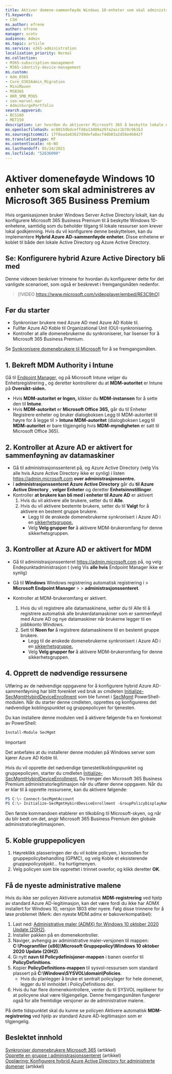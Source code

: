 ```yaml
---
title: Aktiver domene-sammenføyde Windows 10-enheter som skal administreres av Microsoft 365 for bedrifter
f1.keywords:
- CSH
ms.author: efrene
author: efrene
manager: scotv
audience: Admin
ms.topic: article
ms.service: o365-administration
localization_priority: Normal
ms.collection:
- M365-subscription-management
- M365-identity-device-management
ms.custom:
- Adm_O365
- Core_O365Admin_Migration
- MiniMaven
- MSB365
- OKR_SMB_M365
- seo-marvel-mar
- AdminSurgePortfolio
search.appverid:
- BCS160
- MET150
description: Lær hvordan du aktiverer Microsoft 365 å beskytte lokale Active-Directory-sammenføyde Windows 10 enheter med bare noen få trinn.
ms.openlocfilehash: ec80159bdceffd8a13d09a297a2acc1b78c9b1b3
ms.sourcegitcommit: 17f0aada83627d9defa0acf4db03a2d58e46842f
ms.translationtype: MT
ms.contentlocale: nb-NO
ms.lasthandoff: 05/24/2021
ms.locfileid: "52636090"
---
```

# <a name="enable-domain-joined-windows-10-devices-to-be-managed-by-microsoft-365-business-premium"></a>Aktiver domeneføyde Windows 10 enheter som skal administreres av Microsoft 365 Business Premium

Hvis organisasjonen bruker Windows Server Active Directory lokalt, kan du konfigurere Microsoft 365 Business Premium til å beskytte Windows 10-enhetene, samtidig som du beholder tilgang til lokale ressurser som krever lokal godkjenning.
Hvis du vil konfigurere denne beskyttelsen, kan du implementere **Hybrid Azure AD-sammenføyde enheter.** Disse enhetene er koblet til både den lokale Active Directory og Azure Active Directory.

## <a name="watch-configure-hybrid-azure-active-directory-join"></a>Se: Konfigurere hybrid Azure Active Directory bli med

Denne videoen beskriver trinnene for hvordan du konfigurerer dette for det vanligste scenarioet, som også er beskrevet i fremgangsmåten nedenfor.

> [!VIDEO https://www.microsoft.com/videoplayer/embed/RE3C9hO]
  
## <a name="before-you-begin"></a>Før du starter

- Synkroniser brukere med Azure AD med Azure AD Koble til.
- Fullfør Azure AD Koble til Organizational Unit (OU)-synkronisering.
- Kontroller at alle domenebrukerne du synkroniserer, har lisenser for å Microsoft 365 Business Premium.

Se [Synkronisere domenebrukere til Microsoft](manage-domain-users.md) for å se fremgangsmåten.

## <a name="1-verify-mdm-authority-in-intune"></a>1. Bekreft MDM Authority i Intune

Gå til [Endpoint Manager,](https://endpoint.microsoft.com/#blade/Microsoft_Intune_Enrollment/EnrollmentMenu/overview) og på Microsoft Intune velger du Enhetsregistrering **,** og  deretter kontrollerer du at **MDM-autoritet** er Intune på **Oversikt-siden.**

- Hvis **MDM-autoritet** **er Ingen,** klikker du **MDM-instansen** for å sette den til **Intune**.
- Hvis **MDM-autoritet** er **Microsoft Office 365,** går du til Enheter Registrere enheter og bruker dialogboksen Legg til MDM-autoritet til høyre for å legge til  >   **Intune MDM-autoritet** (dialogboksen Legg til **MDM-autoritet** er bare tilgjengelig hvis **MDM-myndigheten** er satt til  Microsoft Office 365).

## <a name="2-verify-azure-ad-is-enabled-for-joining-computers"></a>2. Kontroller at Azure AD er aktivert for sammenføyning av datamaskiner

- Gå til administrasjonssenteret på, og Azure Active Directory (velg Vis alle hvis Azure Active Directory ikke er synlig) i listen <a href="https://go.microsoft.com/fwlink/p/?linkid=2024339" target="_blank">https://admin.microsoft.com</a> **over administrasjonssentre.**  
- I **administrasjonssenteret Azure Active Directory** går du **til Azure Active Directory** , **velger Enheter** og deretter **Enhetsinnstillinger**.
- Kontroller **at brukere kan bli med i enheter til Azure AD** er aktivert 
    1. Hvis du vil aktivere alle brukere, setter du til **Alle**.
    2. Hvis du vil aktivere bestemte brukere, setter du til **Valgt** for å aktivere en bestemt gruppe brukere.
        - Legg til de ønskede domenebrukerne synkronisert i Azure AD i en [sikkerhetsgruppe.](../admin/create-groups/create-groups.md)
        - Velg **Velg grupper for** å aktivere MDM-brukeromfang for denne sikkerhetsgruppen.

## <a name="3-verify-azure-ad-is-enabled-for-mdm"></a>3. Kontroller at Azure AD er aktivert for MDM

- Gå til administrasjonssenteret <a href="https://go.microsoft.com/fwlink/p/?linkid=2024339" target="_blank">https://admin.microsoft.com</a> på, og velg  Endepunktadministrasjon t (velg Vis **alle hvis** Endpoint Manager ikke er synlig)
- Gå til **Windows** Windows registrering automatisk registrering i  >  **Microsoft Endpoint Manager**  >    >  **administrasjonssenteret**.
- Kontroller at MDM-brukeromfang er aktivert.

    1. Hvis du vil registrere  alle datamaskinene, setter du til Alle til å registrere automatisk alle brukerdatamaskiner som er sammenføyd med Azure AD og nye datamaskiner når brukerne legger til en jobbkonto Windows.
    2. Sett til **Noen for** å registrere datamaskinene til en bestemt gruppe brukere.
        -  Legg til de ønskede domenebrukerne synkronisert i Azure AD i en [sikkerhetsgruppe.](../admin/create-groups/create-groups.md)
        -  Velg **Velg grupper for** å aktivere MDM-brukeromfang for denne sikkerhetsgruppen.

## <a name="4-create-the-required-resources"></a>4. Opprett de nødvendige ressursene 

Utføring av de nødvendige oppgavene for å konfigurere hybrid Azure AD-sammenføyning har blitt forenklet ved bruk av cmdleten [Initialize-SecMgmtHybirdDeviceEnrollment](https://github.com/microsoft/secmgmt-open-powershell/blob/master/docs/help/Initialize-SecMgmtHybirdDeviceEnrollment.md) som ble funnet i [SecMgmt](https://www.powershellgallery.com/packages/SecMgmt) PowerShell-modulen. [](/azure/active-directory/devices/hybrid-azuread-join-managed-domains#configure-hybrid-azure-ad-join) Når du starter denne cmdleten, opprettes og konfigureres det nødvendige koblingspunktet og gruppepolicyen for tjenesten.

Du kan installere denne modulen ved å aktivere følgende fra en forekomst av PowerShell:

```powershell
Install-Module SecMgmt
```

> [!IMPORTANT]
> Det anbefales at du installerer denne modulen på Windows server som kjører Azure AD Koble til.

Hvis du vil opprette det nødvendige tjenestetilkoblingspunktet og gruppepolicyen, starter du cmdleten [Initialize-SecMgmtHybirdDeviceEnrollment.](https://github.com/microsoft/secmgmt-open-powershell/blob/master/docs/help/Initialize-SecMgmtHybirdDeviceEnrollment.md) Du trenger den Microsoft 365 Business Premium administratorlegitimasjon når du utfører denne oppgaven. Når du er klar til å opprette ressursene, kan du aktivere følgende:

```powershell
PS C:\> Connect-SecMgmtAccount
PS C:\> Initialize-SecMgmtHybirdDeviceEnrollment -GroupPolicyDisplayName 'Device Management'
```

Den første kommandoen etablerer en tilkobling til Microsoft-skyen, og når du blir bedt om det, angir Microsoft 365 Business Premium den globale administratorlegitimasjonen.

## <a name="5-link-the-group-policy"></a>5. Koble gruppepolicyen

1. Høyreklikk plasseringen der du vil koble policyen, i konsollen for gruppepolicybehandling (GPMC), og velg Koble et eksisterende *gruppepolicyobjekt...* fra hurtigmenyen.
2. Velg policyen som ble opprettet i trinnet ovenfor, og klikk deretter **OK**.

## <a name="get-the-latest-administrative-templates"></a>Få de nyeste administrative malene

Hvis du ikke ser policyen Aktivere automatisk **MDM-registrering** ved hjelp av standard Azure AD-legitimasjon, kan det være fordi du ikke har ADMX installert for Windows 10, versjon 1803 eller nyere. Følg disse trinnene for å løse problemet (Merk: den nyeste MDM.admx er bakoverkompatibel):

1.  Last ned: [Administrative maler (ADMX) for Windows 10 oktober 2020 Update (20H2)](https://www.microsoft.com/download/102157).
2.  Installer pakken på en domenekontroller.
3.  Naviger, avhengig av administrative maler-versjonen til mappen: **C:\Programfiler (x86)\Microsoft Gruppepolicy\Windows 10 oktober 2020 Update (20H2)**.
4.  Gi nytt **navn til Policydefinisjoner-mappen** i banen ovenfor til **PolicyDefinitions**.
5.  Kopier **PolicyDefinitions-mappen** til sysvol-ressursen som standard plassert på **C:\Windows\SYSVOL\domain\Policies**. 
    -   Hvis du planlegger å bruke et sentralt policylager for hele domenet, legger du til innholdet i PolicyDefinitions der.
6.  Hvis du har flere domenekontrollere, venter du til SYSVOL replikerer for at policyene skal være tilgjengelige. Denne fremgangsmåten fungerer også for alle fremtidige versjoner av de administrative malene.

På dette tidspunktet skal du kunne se policyen Aktivere automatisk **MDM-registrering** ved hjelp av standard Azure AD-legitimasjon som er tilgjengelig.

## <a name="related-content"></a>Beslektet innhold

[Synkroniser domenebrukere Microsoft 365](manage-domain-users.md) (artikkel)\
[Opprette en gruppe i administrasjonssenteret](../admin/create-groups/create-groups.md) (artikkel)\
[Opplæring: Konfigurere hybrid Azure Active Directory for administrerte domener](/azure/active-directory/devices/hybrid-azuread-join-managed-domains.md) (artikkel)